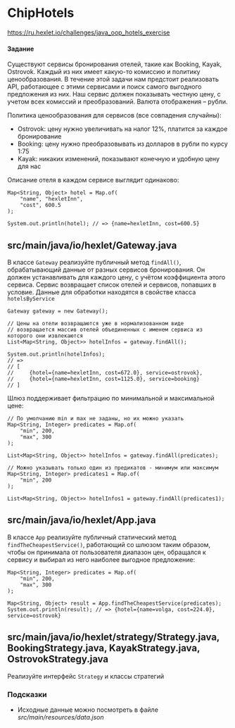# ChipHotels
https://ru.hexlet.io/challenges/java_oop_hotels_exercise

#### Задание

Существуют сервисы бронирования отелей, такие как Booking, Kayak, Ostrovok. Каждый из них имеет какую-то комиссию и политику ценообразования. В течение этой задачи нам предстоит реализовать API, работающее с этими сервисами и поиск самого выгодного предложения из них. Наш сервис должен показывать честную цену, с учетом всех комиссий и преобразований. Валюта отображения – рубли.

Политика ценообразования для сервисов (все совпадения случайны):

*   Ostrovok: цену нужно увеличивать на налог 12%, платится за каждое бронирование
*   Booking: цену нужно преобразовывать из долларов в рубли по курсу 1:75
*   Kayak: никаких изменений, показывают конечную и удобную цену для нас

Описание отеля в каждом сервисе выглядит одинаково:

    Map<String, Object> hotel = Map.of(
        "name", "hexletInn",
        "cost", 600.5
    );
    
    System.out.println(hotel); // => {name=hexletInn, cost=600.5}


src/main/java/io/hexlet/Gateway.java
------------------------------------

В классе `Gateway` реализуйте публичный метод `findAll()`, обрабатывающий данные от разных сервисов бронирования. Он должен устанавливать для каждого цену, с учётом коэффициента этого сервиса. Сервис возвращает список отелей и сервисов, попавших в условие. Данные для обработки находятся в свойстве класса `hotelsByService`

    Gateway gateway = new Gateway();
    
    // Цены на отели возвращаются уже в нормализованном виде
    // возвращается массив отелей объединенных с именем сервиса из которого они извлекаются
    List<Map<String, Object>> hotelInfos = gateway.findAll();
    
    System.out.println(hotelInfos);
    // =>
    // [
    //     {hotel={name=hexletInn, cost=672.0}, service=ostrovok},
    //     {hotel={name=hexletInn, cost=1125.0}, service=booking}
    // ]


Шлюз поддерживает фильтрацию по минимальной и максимальной цене:

    // По умолчанию min и max не заданы, но их можно указать
    Map<String, Integer> predicates = Map.of(
        "min", 200,
        "max", 300
    );
    
    List<Map<String, Object>> hotelInfos = gateway.findAll(predicates);
    
    // Можно указывать только один из предикатов - минимум или максимум
    Map<String, Integer> predicates1 = Map.of(
        "min", 200
    );
    
    List<Map<String, Object>> hotelInfos1 = gateway.findAll(predicates1);


src/main/java/io/hexlet/App.java
--------------------------------

В классе `App` реализуйте публичный статический метод `findTheCheapestService()`, работающий со шлюзом таким образом, чтобы он принимала от пользователя диапазон цен, обращался к сервису и выбирал из него наиболее выгодное предложение:

    Map<String, Integer> predicates = Map.of(
        "min", 200,
        "max", 300
    );
    
    Map<String, Object> result = App.findTheCheapestService(predicates);
    System.out.println(result); // => {hotel={name=volga, cost=224.0}, service=ostrovok}


src/main/java/io/hexlet/strategy/Strategy.java, BookingStrategy.java, KayakStrategy.java, OstrovokStrategy.java
---------------------------------------------------------------------------------------------------------------

Реализуйте интерфейс `Strategy` и классы стратегий

### Подсказки

*   Исходные данные можно посмотреть в файле _src/main/resources/data.json_